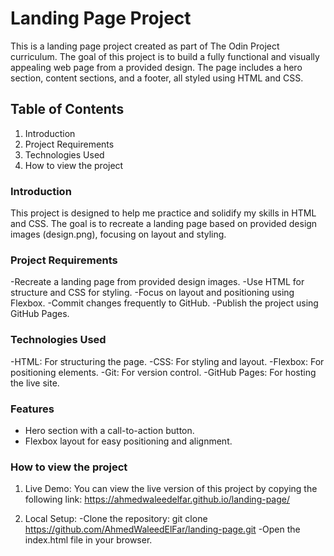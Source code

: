 # Landing Page Project
This is a landing page project created as part of The Odin Project curriculum. The goal of this project is to build a fully functional and visually appealing web page from a provided design. The page includes a hero section, content sections, and a footer, all styled using HTML and CSS.

## Table of Contents
1. Introduction
2. Project Requirements
3. Technologies Used
4. How to view the project

### Introduction
This project is designed to help me practice and solidify my skills in HTML and CSS. The goal is to recreate a landing page based on provided design images (design.png), focusing on layout and styling.

### Project Requirements
-Recreate a landing page from provided design images.
-Use HTML for structure and CSS for styling.
-Focus on layout and positioning using Flexbox.
-Commit changes frequently to GitHub.
-Publish the project using GitHub Pages.

### Technologies Used
-HTML: For structuring the page.
-CSS: For styling and layout.
-Flexbox: For positioning elements.
-Git: For version control.
-GitHub Pages: For hosting the live site.

### Features
- Hero section with a call-to-action button.
- Flexbox layout for easy positioning and alignment.

### How to view the project
1. Live Demo: You can view the live version of this project by copying the following link: https://ahmedwaleedelfar.github.io/landing-page/

2. Local Setup:
    -Clone the repository: git clone https://github.com/AhmedWaleedElFar/landing-page.git
    -Open the index.html file in your browser.